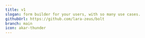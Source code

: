 ```yaml
---
title: v1
slogan: form builder for your users, with so many use cases.
githubUrl: https://github.com/lara-zeus/bolt
branch: main
icon: akar-thunder
---
```

